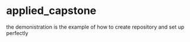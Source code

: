 # applied_capstone
the demonistration is the  example of how to create repository and set up perfectly
